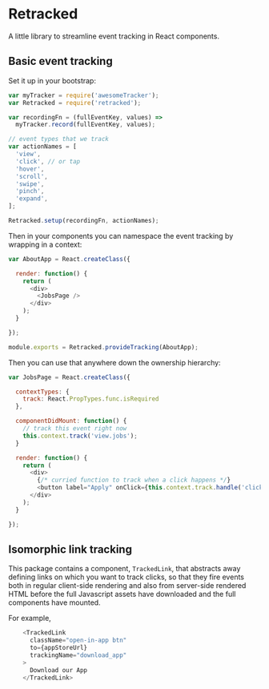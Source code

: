 # Retracked

A little library to streamline event tracking in React components.

## Basic event tracking

Set it up in your bootstrap:
```js
var myTracker = require('awesomeTracker');
var Retracked = require('retracked');

var recordingFn = (fullEventKey, values) =>
  myTracker.record(fullEventKey, values);

// event types that we track
var actionNames = [
  'view',
  'click', // or tap
  'hover',
  'scroll',
  'swipe',
  'pinch',
  'expand',
];

Retracked.setup(recordingFn, actionNames);
```

Then in your components you can namespace the event tracking by wrapping in a context:
```js
var AboutApp = React.createClass({

  render: function() {
    return (
      <div>
        <JobsPage />
      </div>
    );
  }

});

module.exports = Retracked.provideTracking(AboutApp);
```

Then you can use that anywhere down the ownership hierarchy:
```js
var JobsPage = React.createClass({

  contextTypes: {
    track: React.PropTypes.func.isRequired
  },

  componentDidMount: function() {
    // track this event right now
    this.context.track('view.jobs');
  }

  render: function() {
    return (
      <div>
        {/* curried function to track when a click happens */}
        <button label="Apply" onClick={this.context.track.handle('click.apply')} />
      </div>
    );
  }

});
```

## Isomorphic link tracking

This package contains a component, `TrackedLink`, that abstracts away defining links on which you want
to track clicks, so that they fire events both in regular client-side rendering and also from server-side
rendered HTML before the full Javascript assets have downloaded and the full components have mounted.

For example,
```js
    <TrackedLink
      className="open-in-app btn"
      to={appStoreUrl}
      trackingName="download_app"
    >
      Download our App
    </TrackedLink>
```

